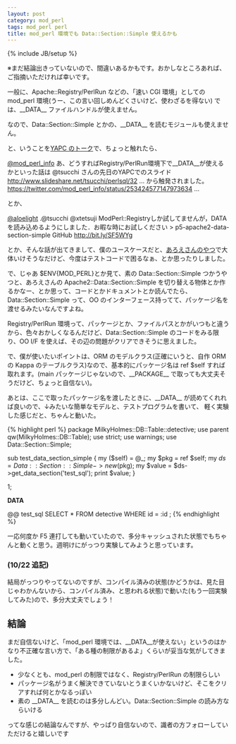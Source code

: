 ```yaml
---
layout: post
category: mod_perl
tags: mod_perl perl
title: mod_perl 環境でも Data::Section::Simple 使えるかも
---
```

{% include JB/setup %}

※まだ結論出きっていないので、間違いあるかもです。おかしなところあれば、ご指摘いただければ幸いです。

一般に、Apache::Registry/PerlRun などの、「速い CGI 環境」としての mod\_perl 環境(うー、この言い回しめんどくさいけど、使わざるを得ない)
では、\_\_DATA\_\_ ファイルハンドルが使えません。

なので、Data::Section::Simple とかの、\_\_DATA\_\_ を読むモジュールも使えません。

と、いうことを[YAPC のトーク](http://yapcasia.org/2012/talk/show/863251ce-d870-11e1-924a-0d4e6aeab6a4)で、ちょっと触れたら、

[@mod_perl_info](https://twitter.com/mod_perl_info/status/253426068847984640)
    あ、どうすればRegistry/PerlRun環境下で__DATA__が使えるかといった話は @tsucchi さんの先日のYAPCでのスライド http://www.slideshare.net/tsucchi/perlsql/32 … から触発されました。 https://twitter.com/mod_perl_info/status/253424577147973634 … 

とか、

[@aloelight](https://twitter.com/aloelight/status/253526345777311744)
    .@tsucchi @xtetsuji ModPerl::Registryしか試してませんが，DATAを読み込めるようにしました．お暇な時にお試しください > p5-apache2-data-section-simple GitHub http://bit.ly/SF5WYg  

とか、そんな話が出てきまして、僕のユースケースだと、[あろえさんのやつ](https://github.com/ysasaki/p5-apache2-data-section-simple)で大体いけそうなだけど、今度はテストコードで困るなぁ、とか思ったりしました。

で、じゃあ $ENV{MOD_PERL}とか見て、素の Data::Section::Simple つかうやつと、あろえさんの Apache2::Data::Section::Simple を切り替える物体とか作るかなー、とか思って、コードとかドキュメントとか読んでたら、Data::Section::Simple って、OO のインターフェース持ってて、パッケージ名を渡せるみたいなんですよね。

Registry/PerlRun 環境って、パッケージとか、ファイルパスとかがいつもと違うから、色々おかしくなるんだけど、Data::Section::Simple のコードをみる限り、OO I/F を使えば、その辺の問題がクリアできそうに思えました。

で、僕が使いたいポイントは、ORM のモデルクラス(正確にいうと、自作 ORM の Kappa のテーブルクラス)なので、基本的にパッケージ名は ref $self すれば取れます。(main パッケージじゃないので、\_\_PACKAGE\_\_ で取っても大丈夫そうだけど、ちょっと自信ない)。

あとは、ここで取ったパッケージ名を渡したときに、\_\_DATA\_\_ が読めてくれれば良いので、↓みたいな簡単なモデルと、テストプログラムを書いて、
軽く実験した感じだと、ちゃんと動いた。

{% highlight perl %}
package MilkyHolmes::DB::Table::detective;
use parent qw(MilkyHolmes::DB::Table);
use strict;
use warnings;
use Data::Section::Simple;

sub test_data_section_simple {
    my ($self) = @_;
    my $pkg = ref $self;
    my $ds = Data::Section::Simple->new($pkg);
    my $value = $ds->get_data_section('test_sql');
    print $value;
}

1;

__DATA__

@@ test_sql
SELECT *
  FROM detective
  WHERE id = :id
;
{% endhighlight %}

一応何度か F5 連打しても動いていたので、多分キャッシュされた状態でもちゃんと動くと思う。週明けにがっつり実験してみようと思っています。 

### (10/22 追記)
結局がっつりやってないのですが、コンパイル済みの状態(かどうかは、見た目じゃわかんないから、コンパイル済み、と思われる状態)で動いた(もう一回実験してみた)ので、多分大丈夫でしょう！

## 結論
まだ自信ないけど、「mod\_perl 環境では、\_\_DATA\_\_が使えない」というのはかなり不正確な言い方で、「ある種の制限があるよ」くらいが妥当な気がしてきました。

- 少なくとも、mod\_perl の制限ではなく、Registry/PerlRun の制限らしい
- パッケージ名がうまく解決できていないとうまくいかないけど、そこをクリアすれば何とかなるっぽい
- 素の \_\_DATA\_\_ を読むのは多分しんどい。Data::Section::Simple の読み方ならいける

ってな感じの結論なんですが、やっぱり自信ないので、識者の方フォローしていただけると嬉しいです
